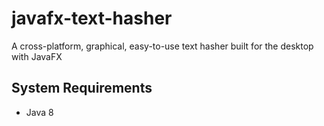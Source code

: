 # javafx-text-hasher

A cross-platform, graphical, easy-to-use text hasher built for the desktop with JavaFX

## System Requirements

- Java 8
